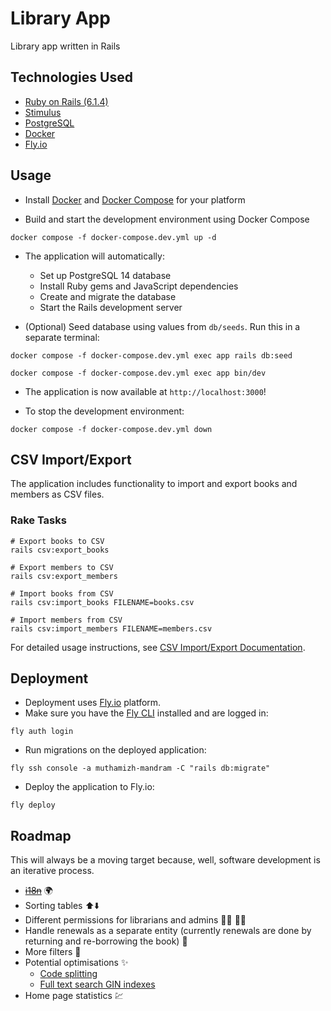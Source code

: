 # Library App

Library app written in Rails

## Technologies Used

- [Ruby on Rails (6.1.4)](https://guides.rubyonrails.org/v6.1.4/) 
- [Stimulus](https://stimulus.hotwired.dev/handbook/introduction)
- [PostgreSQL](https://www.postgresql.org/docs/14/index.html)
- [Docker](https://docs.docker.com/get-started/)
- [Fly.io](https://fly.io/docs/)

## Usage

- Install [Docker](https://docs.docker.com/get-docker/) and [Docker Compose](https://docs.docker.com/compose/install/) for your platform

- Build and start the development environment using Docker Compose
```shell
docker compose -f docker-compose.dev.yml up -d
```

- The application will automatically:
  - Set up PostgreSQL 14 database
  - Install Ruby gems and JavaScript dependencies
  - Create and migrate the database
  - Start the Rails development server

- (Optional) Seed database using values from `db/seeds`. Run this in a separate terminal:
```shell
docker compose -f docker-compose.dev.yml exec app rails db:seed
```

```shell
docker compose -f docker-compose.dev.yml exec app bin/dev
```

- The application is now available at `http://localhost:3000`!

- To stop the development environment:
```shell
docker compose -f docker-compose.dev.yml down
```

## CSV Import/Export

The application includes functionality to import and export books and members as CSV files.

### Rake Tasks

```shell
# Export books to CSV
rails csv:export_books

# Export members to CSV  
rails csv:export_members

# Import books from CSV
rails csv:import_books FILENAME=books.csv

# Import members from CSV
rails csv:import_members FILENAME=members.csv
```

For detailed usage instructions, see [CSV Import/Export Documentation](doc/CSV_IMPORT_EXPORT.md).

## Deployment

- Deployment uses [Fly.io](https://fly.io/) platform.
- Make sure you have the [Fly CLI](https://fly.io/docs/hands-on/install-flyctl/) installed and are logged in:
```shell
fly auth login
```
- Run migrations on the deployed application:
```shell
fly ssh console -a muthamizh-mandram -C "rails db:migrate"
```
- Deploy the application to Fly.io:
```shell
fly deploy
```

## Roadmap

This will always be a moving target because, well, software development is an iterative process.

- [~~i18n~~](https://guides.rubyonrails.org/i18n.html) :earth_africa:
- Sorting tables :arrow_up::arrow_down:
- Different permissions for librarians and admins :man_technologist: :woman_technologist: 
- Handle renewals as a separate entity (currently renewals are done by returning and re-borrowing the book) :repeat_one:
- More filters :pencil:
- Potential optimisations :sparkles:
    - [Code splitting](https://webpack.js.org/guides/code-splitting/)
    - [Full text search GIN indexes](https://thoughtbot.com/blog/optimizing-full-text-search-with-postgres-tsvector-columns-and-triggers)
- Home page statistics :chart:
